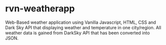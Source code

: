 # rvn-weatherapp
Web-Based weather application using Vanilla Javascript, HTML, CSS and Dark Sky API that displaying weather and temperature in one city/region. 
All weather data is gained from DarkSky API that has been converted into JSON.
